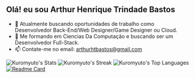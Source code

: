 ## Olá! eu sou Arthur Henrique Trindade Bastos

- 🔭 Atualmente buscando oportunidades de trabalho como Desenvolvedor Back-End/Web Designer/Game Designer ou Cloud.
- 🌱 Me formando em Ciencias Da Computação e buscando ser um Desenvolvedor Full-Stack.
- 📫 Contate-me no email: arthurhtbastos@gmail.com

![Kuromyuto's Stats](https://github-readme-stats.vercel.app/api?username=Kuromyuto&theme=tokyonight&show_icons=true&hide_border=true&count_private=true)
![Kuromyuto's Streak](https://github-readme-streak-stats.herokuapp.com/?user=Kuromyuto&theme=tokyonight&hide_border=true)
![Kuromyuto's Top Languages](https://github-readme-stats.vercel.app/api/top-langs/?username=Kuromyuto&theme=tokyonight&show_icons=true&hide_border=true&layout=compact)
[![Readme Card](https://github-readme-stats.vercel.app/api/pin/?username=anuraghazra&repo=github-readme-stats)](https://github.com/anuraghazra/github-readme-stats)
